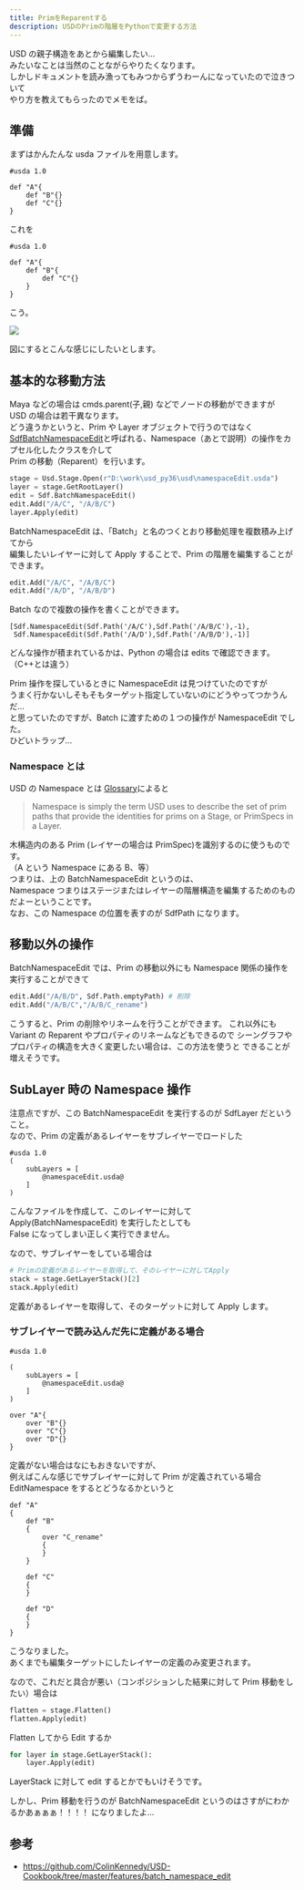 ```yaml
---
title: PrimをReparentする
description: USDのPrimの階層をPythonで変更する方法
---
```


USD の親子構造をあとから編集したい...  
みたいなことは当然のことながらやりたくなります。  
しかしドキュメントを読み漁ってもみつからずうわーんになっていたので泣きついて  
やり方を教えてもらったのでメモをば。

## 準備

まずはかんたんな usda ファイルを用意します。

```usda
#usda 1.0

def "A"{
    def "B"{}
    def "C"{}
}
```

これを

```usda
#usda 1.0

def "A"{
    def "B"{
        def "C"{}
    }
}
```

こう。

![](https://gyazo.com/ba1c15de5821d0413a48f851acdfd0a4.png)

図にするとこんな感じにしたいとします。

## 基本的な移動方法

Maya などの場合は cmds.parent(子,親) などでノードの移動ができますが  
USD の場合は若干異なります。  
どう違うかというと、Prim や Layer オブジェクトで行うのではなく
[SdfBatchNamespaceEdit](https://graphics.pixar.com/usd/docs/api/class_sdf_batch_namespace_edit.html)と呼ばれる、Namespace（あとで説明）の操作をカプセル化したクラスを介して  
Prim の移動（Reparent）を行います。

```python
stage = Usd.Stage.Open(r"D:\work\usd_py36\usd\namespaceEdit.usda")
layer = stage.GetRootLayer()
edit = Sdf.BatchNamespaceEdit()
edit.Add("/A/C", "/A/B/C")
layer.Apply(edit)
```

BatchNamespaceEdit は、「Batch」と名のつくとおり移動処理を複数積み上げてから  
編集したいレイヤーに対して Apply することで、Prim の階層を編集することができます。

```python
edit.Add("/A/C", "/A/B/C")
edit.Add("/A/D", "/A/B/D")
```

Batch なので複数の操作を書くことができます。

```
[Sdf.NamespaceEdit(Sdf.Path('/A/C'),Sdf.Path('/A/B/C'),-1),
 Sdf.NamespaceEdit(Sdf.Path('/A/D'),Sdf.Path('/A/B/D'),-1)]
```

どんな操作が積まれているかは、Python の場合は edits で確認できます。（C++とは違う）

Prim 操作を探しているときに NamespaceEdit は見つけていたのですが  
うまく行かないしそもそもターゲット指定していないのにどうやってつかうんだ...  
と思っていたのですが、Batch に渡すための１つの操作が NamespaceEdit でした。  
ひどいトラップ...

### Namespace とは

USD の Namespace とは [Glossary](https://graphics.pixar.com/usd/docs/USD-Glossary.html)によると

> Namespace is simply the term USD uses to describe
> the set of prim paths that provide the identities for prims on a Stage, or PrimSpecs in a Layer.

木構造内のある Prim (レイヤーの場合は PrimSpec)を識別するのに使うものです。  
（A という Namespace にある B、等）  
つまりは、上の BatchNamespaceEdit というのは、  
Namespace つまりはステージまたはレイヤーの階層構造を編集するためのものだよーということです。  
なお、この Namespace の位置を表すのが SdfPath になります。

## 移動以外の操作

BatchNamespaceEdit では、Prim の移動以外にも Namespace 関係の操作を実行することができて

```python
edit.Add("/A/B/D", Sdf.Path.emptyPath) # 削除
edit.Add("/A/B/C","/A/B/C_rename")
```

こうすると、Prim の削除やリネームを行うことができます。
これ以外にも Variant の Reparent やプロパティのリネームなどもできるので
シーングラフやプロパティの構造を大きく変更したい場合は、この方法を使うと
できることが増えそうです。

## SubLayer 時の Namespace 操作

注意点ですが、この BatchNamespaceEdit を実行するのが SdfLayer だということ。  
なので、Prim の定義があるレイヤーをサブレイヤーでロードした

```usda
#usda 1.0
(
    subLayers = [
        @namespaceEdit.usda@
    ]
)
```

こんなファイルを作成して、このレイヤーに対して Apply(BatchNamespaceEdit) を実行したとしても  
False になってしまい正しく実行できません。

なので、サブレイヤーをしている場合は

```python
# Primの定義があるレイヤーを取得して、そのレイヤーに対してApply
stack = stage.GetLayerStack()[2]
stack.Apply(edit)
```

定義があるレイヤーを取得して、そのターゲットに対して Apply します。

### サブレイヤーで読み込んだ先に定義がある場合

```
#usda 1.0

(
    subLayers = [
        @namespaceEdit.usda@
    ]
)

over "A"{
    over "B"{}
    over "C"{}
    over "D"{}
}
```

定義がない場合はなにもおきないですが、  
例えばこんな感じでサブレイヤーに対して Prim が定義されている場合  
EditNamespace をするとどうなるかというと

```
def "A"
{
    def "B"
    {
        over "C_rename"
        {
        }
    }

    def "C"
    {
    }

    def "D"
    {
    }
}
```

こうなりました。  
あくまでも編集ターゲットにしたレイヤーの定義のみ変更されます。

なので、これだと具合が悪い（コンポジションした結果に対して Prim 移動をしたい）場合は

```python
flatten = stage.Flatten()
flatten.Apply(edit)
```

Flatten してから Edit するか

```python
for layer in stage.GetLayerStack():
    layer.Apply(edit)
```

LayerStack に対して edit するとかでもいけそうです。

しかし、Prim 移動を行うのが BatchNamespaceEdit というのはさすがにわかるかあぁぁぁ！！！！
になりましたよ...

## 参考

-   https://github.com/ColinKennedy/USD-Cookbook/tree/master/features/batch_namespace_edit
